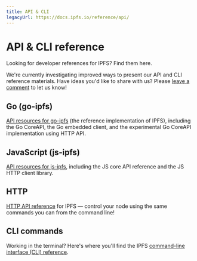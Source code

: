 ```yaml
---
title: API & CLI
legacyUrl: https://docs.ipfs.io/reference/api/
---
```


# API & CLI reference

Looking for developer references for IPFS? Find them here.

We're currently investigating improved ways to present our API and CLI reference materials. Have ideas you'd like to share with us? Please [leave a comment](https://github.com/ipfs/docs/issues/339) to let us know!

## Go (go-ipfs)

[API resources for go-ipfs](/reference/go/api/) (the reference implementation of IPFS), including the Go CoreAPI, the Go embedded client, and the experimental Go CoreAPI implementation using HTTP API.

## JavaScript (js-ipfs)

[API resources for js-ipfs](/reference/js/api/), including the JS core API reference and the JS HTTP client library.

## HTTP

[HTTP API reference](http/api) for IPFS — control your node using the same commands you can from the command line!

## CLI commands

Working in the terminal? Here's where you'll find the IPFS [command-line interface (CLI) reference](/reference/cli/).

<LegacyCallout />

